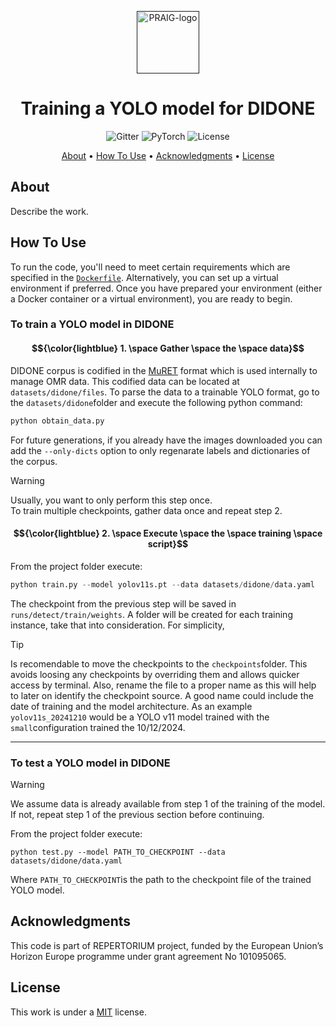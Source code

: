 <p align="center">
  <a href=""><img src="https://i.imgur.com/Iu7CvC1.png" alt="PRAIG-logo" width="100"></a>
</p>

<h1 align="center">Training a YOLO model for DIDONE</h1>

<p align="center">
  <img src="https://img.shields.io/badge/python-3.10.0-orange" alt="Gitter">
  <img src="https://img.shields.io/badge/PyTorch-%23EE4C2C.svg?style=flat&logo=PyTorch&logoColor=white" alt="PyTorch">
  <img src="https://img.shields.io/static/v1?label=License&message=MIT&color=blue" alt="License">
</p>

<p align="center">
  <a href="#about">About</a> •
  <a href="#how-to-use">How To Use</a> •
  <a href="#acknowledgments">Acknowledgments</a> •
  <a href="#license">License</a>
</p>

## About

Describe the work.

## How To Use

To run the code, you'll need to meet certain requirements which are specified in the [`Dockerfile`](Dockerfile). Alternatively, you can set up a virtual environment if preferred. Once you have prepared your environment (either a Docker container or a virtual environment), you are ready to begin. 

### To train a YOLO model in DIDONE

#### $${\color{lightblue} 1. \space Gather \space the \space data}$$
DIDONE corpus is codified in the [MuRET](https://muret.iuii.ua.es/) format which is used internally to manage OMR data. This codified data can be located at `datasets/didone/files`. To parse the data to a trainable YOLO format, go to the `datasets/didone`folder and execute the following python command:

```python
python obtain_data.py
```

For future generations, if you already have the images downloaded you can add the `--only-dicts` option to only regenarate labels and dictionaries of the corpus.

> [!WARNING]
> Usually, you want to only perform this step once. <br />
> To train multiple checkpoints, gather data once and repeat step 2.

#### $${\color{lightblue} 2. \space Execute \space the \space training \space script}$$

From the project folder execute:
```python
python train.py --model yolov11s.pt --data datasets/didone/data.yaml
```

The checkpoint from the previous step will be saved in `runs/detect/train/weights`. A folder will be created for each training instance, take that into consideration. For simplicity, 

> [!TIP]
> Is recomendable to move the checkpoints to the `checkpoints`folder. This avoids loosing any checkpoints by overriding them and allows quicker access by terminal. Also, rename the file to a proper name as this will help to later on identify the checkpoint source. A good name could include the date of training and the model architecture. As an example `yolov11s_20241210` would be a YOLO v11 model trained with the `small`configuration trained the 10/12/2024.

---

### To test a YOLO model in DIDONE

> [!WARNING]
> We assume data is already available from step 1 of the training of the model. If not, repeat step 1 of the previous section before continuing.

From the project folder execute:
```shell
python test.py --model PATH_TO_CHECKPOINT --data datasets/didone/data.yaml
```

Where `PATH_TO_CHECKPOINT`is the path to the checkpoint file of the trained YOLO model.

## Acknowledgments

This code is part of REPERTORIUM project, funded by the European Union’s Horizon Europe programme under grant agreement No 101095065.

## License

This work is under a [MIT](LICENSE) license.
